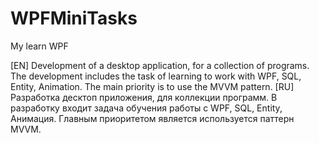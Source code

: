 # WPFMiniTasks
My learn WPF

[EN]
Development of a desktop application, for a collection of programs. 
The development includes the task of learning to work with WPF, SQL, Entity, Animation. 
The main priority is to use the MVVM pattern.
[RU]
Разработка десктоп приложения, для коллекции программ. 
В разработку входит задача обучения работы с WPF, SQL, Entity, Анимация. 
Главным приоритетом является используется паттерн MVVM.
